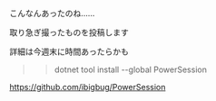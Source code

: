 <!--
title:   シェル上の操作動画を表示可能にするasciinemaのPowerShell版PowerSession
tags:    Asciinema,PowerShell
id:      a6e0adab0659d6bcb0e4
private: false
-->

こんなんあったのね……

取り急ぎ撮ったものを投稿します

詳細は今週末に時間あったらかも

>> dotnet tool install --global PowerSession

https://github.com/ibigbug/PowerSession

<script id="asciicast-298633" src="https://asciinema.org/a/298633.js" async></script>
